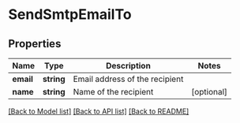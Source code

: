 # SendSmtpEmailTo

## Properties
Name | Type | Description | Notes
------------ | ------------- | ------------- | -------------
**email** | **string** | Email address of the recipient | 
**name** | **string** | Name of the recipient | [optional] 

[[Back to Model list]](../README.md#documentation-for-models) [[Back to API list]](../README.md#documentation-for-api-endpoints) [[Back to README]](../README.md)



